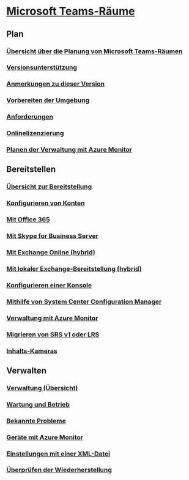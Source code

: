 # [Microsoft Teams-Räume](index.md)
## Plan
### [Übersicht über die Planung von Microsoft Teams-Räumen](skype-room-systems-v2-0.md)
### [Versionsunterstützung](srs2-lifecycle-support.md)
### [Anmerkungen zu dieser Version](srs2-release-note.md)
### [Vorbereiten der Umgebung](srs-v2-prep.md)
### [Anforderungen](requirements.md)
### [Onlinelizenzierung](skype-room-systems-v2.md)
### [Planen der Verwaltung mit Azure Monitor](azure-monitor-plan.md)

## Bereitstellen
### [Übersicht zur Bereitstellung](room-systems-v2.md)
### [Konfigurieren von Konten](room-systems-v2-configure-accounts.md)
### [Mit Office 365](with-office-365.md)
### [Mit Skype for Business Server](with-skype-for-business-server-2015.md)
### [Mit Exchange Online (hybrid)](with-exchange-online.md)
### [Mit lokaler Exchange-Bereitstellung (hybrid)](with-exchange-on-premises.md)
### [Konfigurieren einer Konsole](console.md)
### [Mithilfe von System Center Configuration Manager](room-systems-scale.md)
### [Verwaltung mit Azure Monitor](azure-monitor-deploy.md)
### [Migrieren von SRS v1 oder LRS](lrs-migration.md)
### [Inhalts-Kameras](content-camera.md)

## Verwalten
### [Verwaltung (Übersicht)](skype-room-systems-v3.md)
### [Wartung und Betrieb](room-systems-v2-operations.md)
### [Bekannte Probleme](known-issues.md)
### [Geräte mit Azure Monitor](azure-monitor-manage.md)
### [Einstellungen mit einer XML-Datei](xml-config-file.md)
### [Überprüfen der Wiederherstellung](recovery-tool.md)

